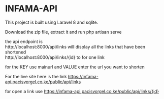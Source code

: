 # INFAMA-API

This project is built using Laravel 8 and sqlite.

Download the zip file, extract it and run php artisan serve 

the api endpoint is<br>
http://localhost:8000/api/links will display all the links that have been shortened <br>
http://localhost:8000/api/links/{id} to for one link
 
 
 for the KEY use mainurl and VALUE enter the url you want to shorten
 
 For the live site 
 here is the link
 https://infama-api.pacisvorgel.co.ke/public/api/links
 
for open a link use
https://infama-api.pacisvorgel.co.ke/public/api/links/{id}


